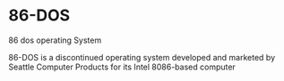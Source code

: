# 86-DOS
86 dos operating System 


86-DOS is a discontinued operating system developed and
marketed by Seattle Computer Products for its Intel 8086-based computer
